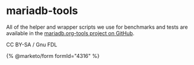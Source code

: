 # mariadb-tools

All of the helper and wrapper scripts we use for benchmarks and tests are available in the [mariadb.org-tools project on GitHub](https://github.com/MariaDB/mariadb.org-tools).

CC BY-SA / Gnu FDL

{% @marketo/form formId="4316" %}
